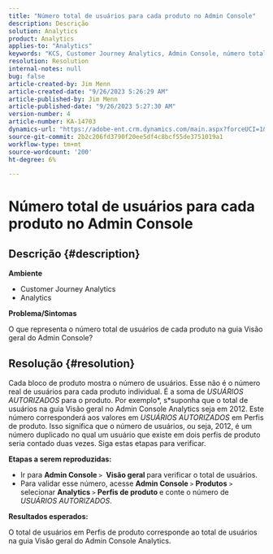 ```yaml
---
title: "Número total de usuários para cada produto no Admin Console"
description: Descrição
solution: Analytics
product: Analytics
applies-to: "Analytics"
keywords: "KCS, Customer Journey Analytics, Admin Console, número total de usuários, produto, Adobe Analytics"
resolution: Resolution
internal-notes: null
bug: false
article-created-by: Jim Menn
article-created-date: "9/26/2023 5:26:29 AM"
article-published-by: Jim Menn
article-published-date: "9/26/2023 5:27:30 AM"
version-number: 4
article-number: KA-14703
dynamics-url: "https://adobe-ent.crm.dynamics.com/main.aspx?forceUCI=1&pagetype=entityrecord&etn=knowledgearticle&id=e8578c3b-2d5c-ee11-be6f-6045bd006268"
source-git-commit: 2b2c206fd3790f20ee5df4c8bcf55de3751019a1
workflow-type: tm+mt
source-wordcount: '200'
ht-degree: 6%

---
```


# Número total de usuários para cada produto no Admin Console

## Descrição {#description}


<b>Ambiente</b>

- Customer Journey Analytics
- Analytics




<b>Problema/Sintomas</b>

O que representa o número total de usuários de cada produto na guia Visão geral do Admin Console?




## Resolução {#resolution}


Cada bloco de produto mostra o número de usuários. Esse não é o número real de usuários para cada produto individual. É a soma de *USUÁRIOS AUTORIZADOS* para o produto. Por exemplo*, s*suponha que o total de usuários na guia Visão geral no Admin Console Analytics seja em 2012. Este número corresponderá aos valores em *USUÁRIOS AUTORIZADOS* em Perfis de produto. Isso significa que o número de usuários, ou seja, 2012, é um número duplicado no qual um usuário que existe em dois perfis de produto seria contado duas vezes. Siga estas etapas para verificar.

<b>Etapas a serem reproduzidas:</b>

- Ir para <b>Admin Console </b>`>` <b> Visão geral </b>para verificar o total de usuários.
- Para validar esse número, acesse <b>Admin Console </b>`>`  <b>Produtos</b> `>`  selecionar <b>Analytics </b>`>`  <b>Perfis de produto </b>e conte o número de *USUÁRIOS AUTORIZADOS*.




<b>Resultados esperados:</b>

O total de usuários em Perfis de produto corresponde ao total de usuários na guia Visão geral do Admin Console Analytics.
